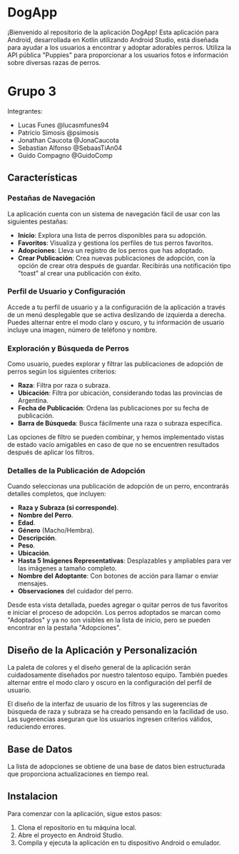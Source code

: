 # DogApp

¡Bienvenido al repositorio de la aplicación DogApp! Esta aplicación para Android, desarrollada en Kotlin utilizando Android Studio, está diseñada para ayudar a los usuarios a encontrar y adoptar adorables perros. Utiliza la API pública "Puppies" para proporcionar a los usuarios fotos e información sobre diversas razas de perros. 

# Grupo 3 
Integrantes:
- Lucas Funes @lucasmfunes94
- Patricio Simosis @psimosis
- Jonathan Caucota @JonaCaucota
- Sebastian Alfonso @SebaasTiAn04
- Guido Compagno @GuidoComp
  
## Características

### Pestañas de Navegación

La aplicación cuenta con un sistema de navegación fácil de usar con las siguientes pestañas:

- **Inicio**: Explora una lista de perros disponibles para su adopción.
- **Favoritos**: Visualiza y gestiona los perfiles de tus perros favoritos.
- **Adopciones**: Lleva un registro de los perros que has adoptado.
- **Crear Publicación**: Crea nuevas publicaciones de adopción, con la opción de crear otra después de guardar. Recibirás una notificación tipo "toast" al crear una publicación con éxito.

### Perfil de Usuario y Configuración

Accede a tu perfil de usuario y a la configuración de la aplicación a través de un menú desplegable que se activa deslizando de izquierda a derecha. Puedes alternar entre el modo claro y oscuro, y tu información de usuario incluye una imagen, número de teléfono y nombre.

### Exploración y Búsqueda de Perros

Como usuario, puedes explorar y filtrar las publicaciones de adopción de perros según los siguientes criterios:

- **Raza**: Filtra por raza o subraza.
- **Ubicación**: Filtra por ubicación, considerando todas las provincias de Argentina.
- **Fecha de Publicación**: Ordena las publicaciones por su fecha de publicación.
- **Barra de Búsqueda**: Busca fácilmente una raza o subraza específica.

Las opciones de filtro se pueden combinar, y hemos implementado vistas de estado vacío amigables en caso de que no se encuentren resultados después de aplicar los filtros.

### Detalles de la Publicación de Adopción

Cuando seleccionas una publicación de adopción de un perro, encontrarás detalles completos, que incluyen:

- **Raza y Subraza (si corresponde)**.
- **Nombre del Perro**.
- **Edad**.
- **Género** (Macho/Hembra).
- **Descripción**.
- **Peso**.
- **Ubicación**.
- **Hasta 5 Imágenes Representativas**: Desplazables y ampliables para ver las imágenes a tamaño completo.
- **Nombre del Adoptante**: Con botones de acción para llamar o enviar mensajes.
- **Observaciones** del cuidador del perro.

Desde esta vista detallada, puedes agregar o quitar perros de tus favoritos e iniciar el proceso de adopción. Los perros adoptados se marcan como "Adoptados" y ya no son visibles en la lista de inicio, pero se pueden encontrar en la pestaña "Adopciones".

## Diseño de la Aplicación y Personalización

La paleta de colores y el diseño general de la aplicación serán cuidadosamente diseñados por nuestro talentoso equipo. También puedes alternar entre el modo claro y oscuro en la configuración del perfil de usuario.

El diseño de la interfaz de usuario de los filtros y las sugerencias de búsqueda de raza y subraza se ha creado pensando en la facilidad de uso. Las sugerencias aseguran que los usuarios ingresen criterios válidos, reduciendo errores.

## Base de Datos

La lista de adopciones se obtiene de una base de datos bien estructurada que proporciona actualizaciones en tiempo real.

## Instalacion

Para comenzar con la aplicación, sigue estos pasos:

1. Clona el repositorio en tu máquina local.
2. Abre el proyecto en Android Studio.
3. Compila y ejecuta la aplicación en tu dispositivo Android o emulador.
